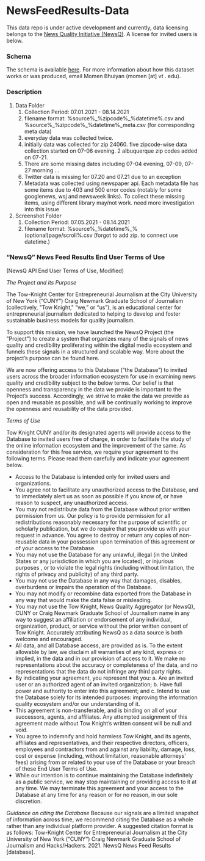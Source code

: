 # NewsFeedResults-Data
This data repo is under active development and currently, data licensing belongs to the <a href="https://newsq.net/">News Quality Initiative (NewsQ)</a>. A license for invited users is below. 

### Schema
The schema is available <a href="https://docs.google.com/document/d/1-fmfHvsrQR3QTz7aMQu50vrU6YgBsxqbFU064knyZ3U/edit#"> here</a>. For more information about how this dataset works or was produced, email Momen Bhuiyan (momen [at] vt . edu). 

### Description
1. Data Folder
    1. Collection Period: 07.01.2021 - 08.14.2021
    1. filename format: %source%\_%zipcode%\_%datetime%.csv and %source%\_%zipcode%\_%datetime%_meta.csv (for corresponding meta data)
    2. everyday data was collected twice.
    4. initially data was collected for zip 24060. five zipcode-wise data collection started on 07-06 evening. 2 albuquerque zip codes added on 07-21.
    5. There are some missing dates including  07-04 evening, 07-09, 07-27 morning ...
    6. Twitter data is missing for 07.20 and 07.21 due to an exception
    7. Metadata was collected using newspaper api. Each metadata file has some items due to 403 and 500 error codes (notably for some googlenews, wsj and newsweek links). To collect these missing items, using different library may/not work. need more investigation into this issue
2. Screenshot Folder
    1. Collection Period: 07.05.2021 - 08.14.2021
    2. filename format: %source%\_%datetime%\_%(optional)page/scroll%.csv (forgot to add zip. to connect use datetime.)


### “NewsQ” News Feed Results End User Terms of Use
(NewsQ API End User Terms of Use, Modified)

_The Project and its Purpose_

The Tow-Knight Center for Entrepreneurial Journalism at the City University of New York (“CUNY”) Craig Newmark Graduate School of Journalism (collectively, "Tow Knight," “we,” or “us”), is an educational center for entrepreneurial journalism dedicated to helping to develop and foster sustainable business models for quality journalism.


To support this mission, we have launched the NewsQ Project (the "Project") to create a system that organizes many of the signals of news quality and credibility proliferating within the digital media ecosystem and funnels these signals in a structured and scalable way. More about the project’s purpose can be found here.


We are now offering access to this Database (“the Database”) to invited users across the broader information ecosystem for use in examining news quality and credibility subject to the below terms. Our belief is that openness and transparency in the data we provide is important to the Project’s success. Accordingly, we strive to make the data we provide as open and reusable as possible, and will be continually working to improve the openness and reusability of the data provided.

_Terms of Use_

Tow Knight CUNY and/or its designated agents will provide access to the Database to invited users free of charge, in order to facilitate the study of the online information ecosystem and the improvement of the same. As consideration for this free service, we require your agreement to the following terms. Please read them carefully and indicate your agreement below.

- Access to the Database is intended only for invited users and organizations.
- You agree not to facilitate any unauthorized access to the Database, and to immediately alert us as soon as possible if you know of, or have reason to suspect, any unauthorized access.
- You may not redistribute data from the Database without prior written permission from us. Our policy is to provide permission for all redistributions reasonably necessary for the purpose of scientific or scholarly publication, but we do require that you provide us with your request in advance. You agree to destroy or return any copies of non-reusable data in your possession upon termination of this agreement or of your access to the Database.
- You may not use the Database for any unlawful, illegal (in the United States or any jurisdiction in which you are located), or injurious purposes , or to violate the legal rights (including without limitation, the rights of privacy and publicity) of any third party.
- You may not use the Database in any way that damages, disables, overburdens or impairs the operation of the Database.
- You may not modify or recombine data exported from the Database in any way that would make the data false or misleading.
- You may not use the Tow Knight, News Quality Aggregator (or NewsQ), CUNY or Craig Newmark Graduate School of Journalism name in any way to suggest an affiliation or endorsement of any individual, organization, product, or service without the prior written consent of Tow Knight. Accurately attributing NewsQ as a data source is both welcome and encouraged.
- All data, and all Database access, are provided as is. To the extent allowable by law, we disclaim all warranties of any kind, express or implied, in the data and in our provision of access to it. We make no representations about the accuracy or completeness of the data, and no representations that the data do not infringe any third party rights.
- By indicating your agreement, you represent that you: a. Are an invited user or an authorized agent of an invited organization; b. Have full power and authority to enter into this agreement; and c. Intend to use the Database solely for its intended purposes: improving the information quality ecosystem and/or our understanding of it.
- This agreement is non-transferable, and is binding on all of your successors, agents, and affiliates. Any attempted assignment of this agreement made without Tow Knight’s written consent will be null and void.
- You agree to indemnify and hold harmless Tow Knight, and its agents, affiliates and representatives, and their respective directors, officers, employees and contractors from and against any liability, damage, loss, cost or expense (including, without limitation, reasonable attorneys’ fees) arising from or related to your use of the Database or your breach of these End User Terms of Use.
- While our intention is to continue maintaining the Database indefinitely as a public service, we may stop maintaining or providing access to it at any time. We may terminate this agreement and your access to the Database at any time for any reason or for no reason, in our sole discretion.

_Guidance on citing the Database_
Because our signals are a limited snapshot of information across time, we recommend citing the Database as a whole rather than any individual platform provider.  A suggested citation format is as follows:
Tow-Knight Center for Entrepreneurial Journalism at the City University of New York (“CUNY”) Craig Newmark Graduate School of Journalism and Hacks/Hackers. 2021. NewsQ News Feed Results [database]. 

